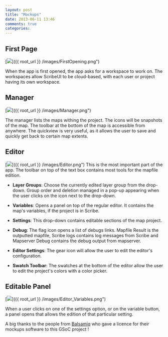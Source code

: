 ```yaml
---
layout: post
title: "Mockups"
date: 2013-06-11 13:46
comments: true
categories: 
---
```


First Page
----------
[<img src="{{ root_url }}/images/FirstOpening.png" />]({{ root_url }} /images/FirstOpening.png")

When the app is first opened, the app asks for a workspace to work on. The workspaces allow ScribeUI to be cloud-based, with each user or project having its own workspace. 

Manager
--------
[<img src="{{ root_url }}/images/Manager.png" />]({{ root_url }} /images/Manager.png")

The manager lists the maps withing the project. The icons will be snapshots of the map. The toolbar at the bottom of the map is accessible from anywhere. The quickview is very useful, as it allows the user to save and quickly get back to certain map extents. 

Editor
------
[<img src="{{ root_url }}/images/Editor.png" />]({{ root_url }} /images/Editor.png")
This is the most important part of the app. The toolbar on top of the text box contains most tools for the mapfile edition.

* **Layer Groups**: Choose the currently edited layer group from the drop-down. Group order and deletion managed in a pop-up appearing when the user clicks on the icon next to the drop-down.

* **Variables**: Opens a panel on top of the regular editor. It contains the map's variables, if the project is in Scribe.

* **Settings**: This drop-down contains editable sections of the map project.

* **Debug**: The flag icon opens a list of debugs links. Mapfile Result is the outputted mapfile, Scribe logs contains log messages from Scribe and Mapserver Debug contains the debug output from mapserver.

* **Editor Settings**: The gear icon will allow the user to edit the editor's configuration.

* **Swatch Toolbar**: The swatches at the bottom of the editor allow the user to edit the project's colors with a color picker. 

Editable Panel
--------------
[<img src="{{ root_url }}/images/Editor_Variables.png" />]({{ root_url }} /images/Editor_Variables.png")

When a user clicks on one of the settings option, or on the variable button, a panel opens that allows the edition of that particular setting.

A big thanks to the people from [Balsamiq](http://www.balsamiq.com/products/mockups) who gave a licence for their mockups software to this GSoC project ! 
